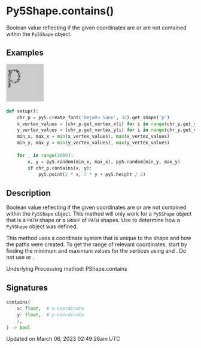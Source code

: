 # Py5Shape.contains()

Boolean value reflecting if the given coordinates are or are not contained within the `Py5Shape` object.

## Examples

<div class="example-table">

<div class="example-row"><div class="example-cell-image">

![example picture for contains()](/images/reference/Py5Shape_contains_0.png)

</div><div class="example-cell-code">

```python
def setup():
    chr_p = py5.create_font('DejaVu Sans', 32).get_shape('p')
    x_vertex_values = [chr_p.get_vertex_x(i) for i in range(chr_p.get_vertex_code_count())]
    y_vertex_values = [chr_p.get_vertex_y(i) for i in range(chr_p.get_vertex_code_count())]
    min_x, max_x = min(x_vertex_values), max(x_vertex_values)
    min_y, max_y = min(y_vertex_values), max(y_vertex_values)

    for _ in range(1000):
        x, y = py5.random(min_x, max_x), py5.random(min_y, max_y)
        if chr_p.contains(x, y):
            py5.point(2 * x, 2 * y + py5.height / 2)
```

</div></div>

</div>

## Description

Boolean value reflecting if the given coordinates are or are not contained within the `Py5Shape` object. This method will only work for a `Py5Shape` object that is a `PATH` shape or a `GROUP` of `PATH` shapes. Use [](py5shape_get_family) to determine how a `Py5Shape` object was defined.

This method uses a coordinate system that is unique to the shape and how the paths were created. To get the range of relevant coordinates, start by finding the minimum and maximum values for the vertices using [](py5shape_get_vertex_x) and [](py5shape_get_vertex_y). Do not use [](py5shape_get_width) or [](py5shape_get_height).

Underlying Processing method: PShape.contains

## Signatures

```python
contains(
    x: float,  # x-coordinate
    y: float,  # y-coordinate
    /,
) -> bool
```

Updated on March 06, 2023 02:49:26am UTC
